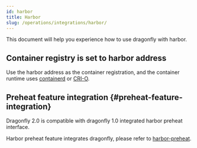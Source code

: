 ```yaml
---
id: harbor
title: Harbor
slug: /operations/integrations/harbor/
---
```


This document will help you experience how to use dragonfly with harbor.

## Container registry is set to harbor address

Use the harbor address as the container registration,
and the container runtime uses 
[containerd](../integrations/container-runtime/containerd.md#private-registry-using-self-signed-certificates) or 
[CRI-O](../integrations/container-runtime/cri-o.md#private-registry-using-self-signed-certificates).

## Preheat feature integration {#preheat-feature-integration}

Dragonfly 2.0 is compatible with dragonfly 1.0 integrated harbor preheat interface.

Harbor preheat feature integrates dragonfly, please refer to [harbor-preheat](../../advanced-guides/preheat.md#preheat).
